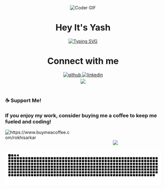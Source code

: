 <div align="center">
<img alt="Coder GIF" height=300 width=300 src="https://media0.giphy.com/media/v1.Y2lkPTc5MGI3NjExN3Vic3JwNnEzNGJzbWx1NHl0MjNlbWx4dTZwMmkyOGU1MWtudXU1MiZlcD12MV9pbnRlcm5hbF9naWZfYnlfaWQmY3Q9cw/HvekzBaREHxlEwvlOS/giphy.gif" />
</div>

<h1 align="center">Hey It's Yash</h1>

<div align="center">

[![Typing SVG](https://readme-typing-svg.demolab.com?font=Josefin+Sans&size=27&duration=3000&&pause=50&color=f1916d&background=2A2E3425&center=true&vCenter=true&random=false&width=435&lines=Try+To+Be+Web+Developer;Python;Youtuber)](https://git.io/typing-svg)
</div>

                                                  
<!--                                                 I'm an adventurous tech enthusiast with a focus on Python , Web Development, Youtube etc!                                            -->




<!-- Connect with me div -->
<div>
  <h1 align="center">Connect with me</h1>

  <div align="center">
  <!-- Github link -->
    <a href="https://github.com/LearningBots79" target="_blank">
      <img src=https://img.shields.io/badge/github-%232E3440.svg?&style=for-the-badge&logo=github&logoColor=white alt=github style="margin-bottom: 5px;" />
    </a>
    <!-- Linkedin Link -->
    <a href="https://www.youtube.com/@Learning_Bots" target="_blank">
      <img src=https://img.shields.io/badge/Youtube-%232E3440.svg?&style=for-the-badge&logo=linkedin&logoColor=white alt=linkedin style="margin-bottom: 5px;" />
    </a>
  </div>
</div>

 
<!-- ------------------------------------------------------------------------------------ -->

<!-- View count div -->
<div align="center">
<a>
    <img src="https://komarev.com/ghpvc/?username=Learningbots79&style=flat-square">
</a>

</div>

<br/>

<h3 align="left">☕ Support Me!</h3>
<h3 align="left"> If you enjoy my work, consider buying me a coffee to keep me fueled and coding!</h3>
<p><a href="https://files.catbox.moe/4elv8g.jpg"> <img align="left" src="https://cdn.buymeacoffee.com/buttons/v2/default-yellow.png" height="50" width="210" alt="https://www.buymeacoffee.com/rokhisarkar" /></a></p><br><br>
<div align="center">

<img src="https://readme-typing-svg.herokuapp.com?color=D39D55&width=420&lines=Thanks+for+visiting!">
</div>

<br clear="both">

<img src="https://raw.githubusercontent.com/sparrow9616/sparrow9616/output/snake.svg" alt="Snake animation" />


